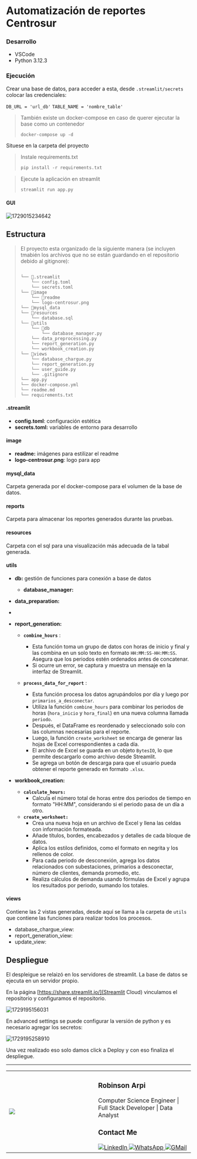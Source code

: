 # Automatización de reportes Centrosur

### Desarrollo

* VSCode
* Python 3.12.3

### Ejecución

Crear una base de datos, para acceder a esta, desde `.streamlit/secrets` colocar las credenciales:

`DB_URL = 'url_db'`
`TABLE_NAME = 'nombre_table'`

> También existe un docker-compose en caso de querer ejecutar la base como un contenedor
>
> ```
> docker-compose up -d
> ```

Situese en la carpeta del proyecto

> Instale requirements.txt
>
> ```python
> pip install -r requirements.txt
> ```

> Ejecute la aplicación en streamlit
>
> ```python
> streamlit run app.py
> ```

#### GUI

![1729015234642](image/readme/1729015234642.png)

## Estructura

> El proyecto esta organizado de la siguiente manera (se incluyen tmabién los archivos que no se  están guardando en el repositorio debido al gitignore):
>
> ```
>
> └── 📁.streamlit
>     └── config.toml
>     └── secrets.toml
> └── 📁image
>     └── 📁readme
>     └── logo-centrosur.png
> └── 📁mysql_data
> └── 📁resources
>     └── database.sql
> └── 📁utils
>     └── 📁db
>         └── database_manager.py
>     └── data_preprocessing.py
>     └── report_generation.py
>     └── workbook_creation.py
> └── 📁views
>     └── database_chargue.py
>     └── report_generation.py
>     └── user_guide.py
>     └── .gitignore
> └── app.py
> └── docker-compose.yml
> └── readme.md
> └── requirements.txt
>
> ```

#### .streamlit

- **config.toml**: configuración estética
- **secrets.toml:** variables de entorno para desarrollo

#### image

* **readme:** imágenes para estilizar el readme
* **logo-centrosur.png**: logo para app

#### mysql_data

Carpeta generada por el docker-compose para el volumen de la base de datos.

#### reports

Carpeta para almacenar los reportes generados durante las pruebas.

#### resources

Carpeta con el sql para una visualización más adecuada de la tabal generada.

#### utils

* **db:** gestión de funciones para conexión a base de datos

  * **database_manager:**
* **data_preparation:**
* 
* **report_generation:**

  * **`combine_hours`** :

    * Esta función toma un grupo de datos con horas de inicio y final y las combina en un solo texto en formato `HH:MM:SS-HH:MM:SS`. Asegura que los periodos estén ordenados antes de concatenar.
    * Si ocurre un error, se captura y muestra un mensaje en la interfaz de Streamlit.
  * **`process_data_for_report`** :

    * Esta función procesa los datos agrupándolos por día y luego por `primarios_a_desconectar`.
    * Utiliza la función `combine_hours` para combinar los periodos de horas (`hora_inicio` y `hora_final`) en una nueva columna llamada `periodo`.
    * Después, el DataFrame es reordenado y seleccionado solo con las columnas necesarias para el reporte.
    * Luego, la función `create_worksheet` se encarga de generar las hojas de Excel correspondientes a cada día.
    * El archivo de Excel se guarda en un objeto `BytesIO`, lo que permite descargarlo como archivo desde Streamlit.
    * Se agrega un botón de descarga para que el usuario pueda obtener el reporte generado en formato `.xlsx`.
* **workbook_creation:**

  * **`calculate_hours:`**
    * Calcula el número total de horas entre dos periodos de tiempo en formato "HH:MM", considerando si el periodo pasa de un día a otro.
  * **`create_worksheet: `**
    * Crea una nueva hoja en un archivo de Excel y llena las celdas con información formateada.
    * Añade títulos, bordes, encabezados y detalles de cada bloque de datos.
    * Aplica los estilos definidos, como el formato en negrita y los rellenos de color.
    * Para cada periodo de desconexión, agrega los datos relacionados con subestaciones, primarios a desconectar, número de clientes, demanda promedio, etc.
    * Realiza cálculos de demanda usando fórmulas de Excel y agrupa los resultados por periodo, sumando los totales.

#### views

Contiene las 2 vistas generadas, desde aquí se llama a la carpeta de `utils` que contiene las funciones para realizar todos los procesos.

* database_chargue_view:
* report_generation_view:
* update_view:



## Despliegue

El despleigue se relaizó en los servidores de streamlit. La base de datos se ejecuta en un servidor propio.

En la página [https://share.streamlit.io/](Streamlit Cloud) vinculamos el repositorio y configuramos el repositorio.

![1729195156031](image/readme/1729195156031.png)


En advanced settings se puede configurar la versión de python y es necesario agregar los secretos:

![1729195258910](image/readme/1729195258910.png)

Una vez realizado eso solo damos click a Deploy y con eso finaliza el despliegue.

---



<table align="center">
  <tr>
    <td width="300px">
      <img src="https://user-images.githubusercontent.com/128093285/266722309-901daa36-a94c-4269-a195-88604c4454d0.gif" />
    </td>
    <td width="300px">
      <h3>Robinson Arpi</h3>
      <p>Computer Science Engineer | Full Stack Developer | Data Analyst</p>
      <h3>Contact Me</h3>
      <a href="https://www.linkedin.com/in/robinson-arpi-ayala-b258821b0">
        <img src="https://img.shields.io/badge/linkedin-%230077B5.svg?style=for-the-badge&logo=linkedin&logoColor=white" alt="LinkedIn" />
      </a>
      <a href="https://wa.me/593998320642" target="_blank">
        <img src="https://img.shields.io/badge/WhatsApp-25D366?style=for-the-badge&logo=whatsapp&logoColor=white" alt="WhatsApp" />
      </a>
      <a href="mailto:robinson.arpi@gmail.com">
        <img src="https://img.shields.io/badge/Gmail-D14836?style=for-the-badge&logo=gmail&logoColor=white" alt="GMail" />
      </a>
  </tr>
</table>
